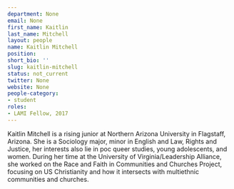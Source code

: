 ```yaml
---
department: None
email: None
first_name: Kaitlin
last_name: Mitchell
layout: people
name: Kaitlin Mitchell
position:
short_bio: ''
slug: kaitlin-mitchell
status: not_current
twitter: None
website: None
people-category:
- student
roles:
- LAMI Fellow, 2017
---
```


Kaitlin Mitchell is a rising junior at Northern Arizona University in Flagstaff, Arizona. She is a Sociology major, minor in English and Law, Rights and Justice, her interests also lie in poc queer studies, young adolescents, and women. During her time at the University of Virginia/Leadership Alliance, she worked on the Race and Faith in Communities and Churches Project, focusing on US Christianity and how it intersects with multiethnic communities and churches.  




